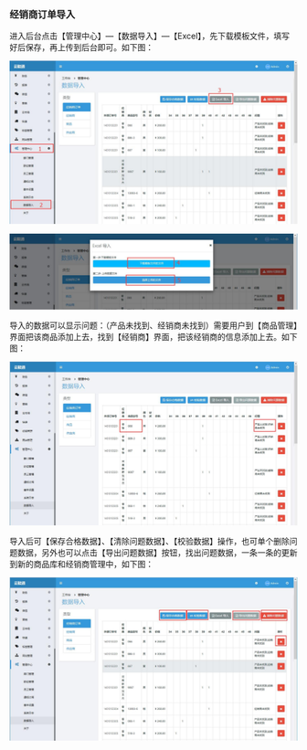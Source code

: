 ### 经销商订单导入

进入后台点击【管理中心】—【数据导入】—【Excel】，先下载模板文件，填写好后保存，再上传到后台即可。如下图：

![](/assets/经销商订单导入1.jpg)

![](/assets/经销商订单导入2.jpg)

导入的数据可以显示问题：（产品未找到、经销商未找到）需要用户到【商品管理】界面把该商品添加上去，找到【经销商】界面，把该经销商的信息添加上去。如下图：

![](/assets/经销商订单导入3.jpg)

导入后可【保存合格数据】、【清除问题数据】、【校验数据】操作，也可单个删除问题数据，另外也可以点击【导出问题数据】按钮，找出问题数据，一条一条的更新到新的商品库和经销商管理中，如下图：

![](/assets/经销商订单导入4.jpg)

